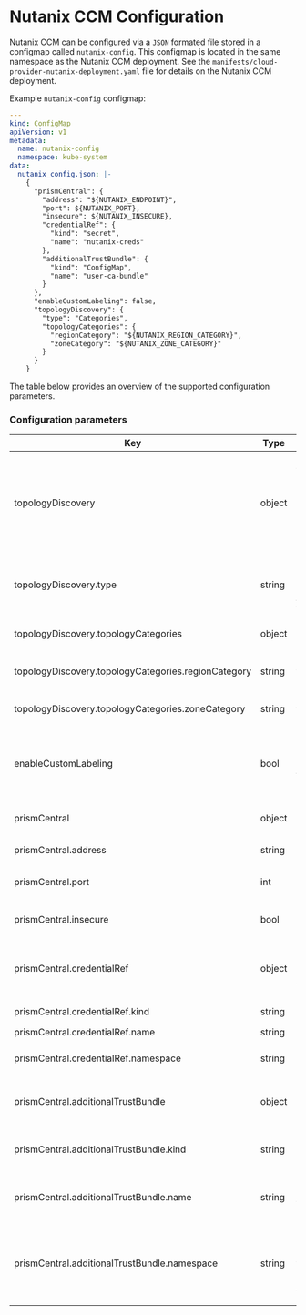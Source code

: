 # Nutanix CCM Configuration

Nutanix CCM can be configured via a `JSON` formated file stored in a configmap called `nutanix-config`. This configmap is located in the same namespace as the Nutanix CCM deployment. See the `manifests/cloud-provider-nutanix-deployment.yaml` file for details on the Nutanix CCM deployment. 

Example `nutanix-config` configmap:
```YAML
---
kind: ConfigMap
apiVersion: v1
metadata:
  name: nutanix-config
  namespace: kube-system
data:
  nutanix_config.json: |-
    {
      "prismCentral": {
        "address": "${NUTANIX_ENDPOINT}",
        "port": ${NUTANIX_PORT},
        "insecure": ${NUTANIX_INSECURE},
        "credentialRef": {
          "kind": "secret",
          "name": "nutanix-creds"
        },
        "additionalTrustBundle": {
          "kind": "ConfigMap",
          "name": "user-ca-bundle"
        }
      },
      "enableCustomLabeling": false,
      "topologyDiscovery": {
        "type": "Categories",
        "topologyCategories": {
          "regionCategory": "${NUTANIX_REGION_CATEGORY}",
          "zoneCategory": "${NUTANIX_ZONE_CATEGORY}"
        }
      }
    }

```

The table below provides an overview of the supported configuration parameters.

### Configuration parameters

| Key                                               |Type  |Description                                                                                                                                           |
|---------------------------------------------------|------|------------------------------------------------------------------------------------------------------------------------------------------------------|
|topologyDiscovery                                  |object|(Optional) Configures the topology discovery mode.<br>`Prism` topology discovery is used by default if `topologyDiscovery` attribute is not passed.   |
|topologyDiscovery.type                             |string|Topology Discovery mode. Can be `Prism` or `Categories`. See [Topology Discovery](./topology_discovery.md) for more information.                      |
|topologyDiscovery.topologyCategories               |object|Required if topology discovery mode is `Categories`.<br>                                                                                              |
|topologyDiscovery.topologyCategories.regionCategory|string|Category key defining the region of the Kubernetes node.                                                                                              |
|topologyDiscovery.topologyCategories.zoneCategory  |string|Category key defining the zone of the Kubernetes node.                                                                                                |
|enableCustomLabeling                               |bool  |Boolean value to enable custom labeling. See [Custom Labeling](./custom_labeling.md) for more information.<br>Default: `false`                        |
|prismCentral                                       |object|Prism Central endpoint configuration.                                                                                                                 |
|prismCentral.address                               |string|FQDN/IP of the Prism Central endpoint.                                                                                                                |
|prismCentral.port                                  |int   |Port to connect to Prism Central.<br>Default: `9440`                                                                                                  |
|prismCentral.insecure                              |bool  |Disable Prism Central certificate checking.<br>Default: `false`                                                                                       |
|prismCentral.credentialRef                         |object|Prism Central credential configuration. See [Credentials](./ccm_credentials.md) for more information.                                                 |
|prismCentral.credentialRef.kind                    |string|Credential kind.<br>Allowed value: `secret`                                                                                                           |
|prismCentral.credentialRef.name                    |string|Name of the secret.                                                                                                                                   |
|prismCentral.credentialRef.namespace               |string|(Optional) Namespace of the secret.                                                                                                                   |
|prismCentral.additionalTrustBundle                 |object|Reference to the certificate trust bundle used for Prism Central connection.                                                                          |
|prismCentral.additionalTrustBundle.kind            |string|Kind of the additionalTrustBundle. Allowed value: `ConfigMap`                                                                                         |
|prismCentral.additionalTrustBundle.name            |string|Name of the `ConfigMap` containing the Prism Central trust bundle.                                                                                    |
|prismCentral.additionalTrustBundle.namespace       |string|(Optional) Namespace of the `ConfigMap` containing the Prism Central trust bundle. See [Certificate Trust](./pc_certificates.md) for more information.|